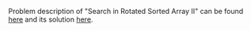 Problem description of "Search in Rotated Sorted Array II" can be found [here](https://leetcode.com/problems/search-in-rotated-sorted-array-ii/) and its solution [here](https://github.com/aurimas13/LeetCode-HackerRank-MAANG/blob/main/LeetCode/Java%20Solutions/Search%20in%20Rotated%20Sorted%20Array%20II/search.java).

